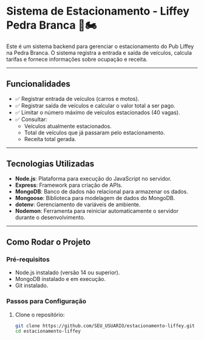 # Sistema de Estacionamento - Liffey Pedra Branca 🚗🏍️

Este é um sistema backend para gerenciar o estacionamento do Pub Liffey na Pedra Branca. O sistema registra a entrada e saída de veículos, calcula tarifas e fornece informações sobre ocupação e receita.

---

## **Funcionalidades**

- ✅ Registrar entrada de veículos (carros e motos).
- ✅ Registrar saída de veículos e calcular o valor total a ser pago.
- ✅ Limitar o número máximo de veículos estacionados (40 vagas).
- ✅ Consultar:
  - Veículos atualmente estacionados.
  - Total de veículos que já passaram pelo estacionamento.
  - Receita total gerada.

---

## **Tecnologias Utilizadas**

- **Node.js**: Plataforma para execução do JavaScript no servidor.
- **Express**: Framework para criação de APIs.
- **MongoDB**: Banco de dados não relacional para armazenar os dados.
- **Mongoose**: Biblioteca para modelagem de dados do MongoDB.
- **dotenv**: Gerenciamento de variáveis de ambiente.
- **Nodemon**: Ferramenta para reiniciar automaticamente o servidor durante o desenvolvimento.

---

## **Como Rodar o Projeto**

### Pré-requisitos
- Node.js instalado (versão 14 ou superior).
- MongoDB instalado e em execução.
- Git instalado.

### Passos para Configuração

1. Clone o repositório:
   ```bash
   git clone https://github.com/SEU_USUARIO/estacionamento-liffey.git
   cd estacionamento-liffey
